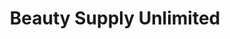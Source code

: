 ---
title: "Beauty Supply Unlimited"
url: /silver-spring/beauty-supply-unlimited/
shop: Kosmetik
---